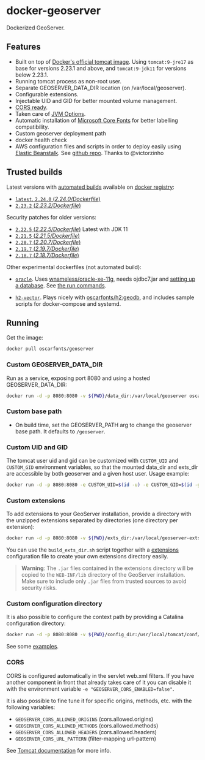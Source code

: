 # docker-geoserver

Dockerized GeoServer.

## Features

* Built on top of [Docker's official tomcat image](https://hub.docker.com/_/tomcat/). Using `tomcat:9-jre17` as base for versions 2.23.1 and above, and `tomcat:9-jdk11` for versions below 2.23.1.
* Running tomcat process as non-root user.
* Separate GEOSERVER_DATA_DIR location (on /var/local/geoserver).
* Configurable extensions.
* Injectable UID and GID for better mounted volume management.
* [CORS ready](http://enable-cors.org/server_tomcat.html).
* Taken care of [JVM Options](http://docs.geoserver.org/latest/en/user/production/container.html).
* Automatic installation of [Microsoft Core Fonts](http://www.microsoft.com/typography/fonts/web.aspx) for better labelling compatibility.
* Custom geoserver deployment path
* docker health check
* AWS configuration files and scripts in order to deploy easily using [Elastic Beanstalk](https://aws.amazon.com/documentation/elastic-beanstalk/). See [github repo](https://github.com/oscarfonts/docker-geoserver/blob/master/aws/README.md). Thanks to @victorzinho

## Trusted builds

Latest versions with [automated builds](https://hub.docker.com/r/oscarfonts/geoserver/) available on [docker registry](https://registry.hub.docker.com/):

* [`latest`, `2.24.0` (*2.24.0/Dockerfile*)](https://github.com/oscarfonts/docker-geoserver/blob/master/2.24.0/Dockerfile)
* [`2.23.2` (*2.23.2/Dockerfile*)](https://github.com/oscarfonts/docker-geoserver/blob/master/2.23.2/Dockerfile)

Security patches for older versions:

* [`2.22.5` (*2.22.5/Dockerfile*)](https://github.com/oscarfonts/docker-geoserver/blob/master/2.22.5/Dockerfile) Latest with JDK 11
* [`2.21.5` (*2.21.5/Dockerfile*)](https://github.com/oscarfonts/docker-geoserver/blob/master/2.21.5/Dockerfile)
* [`2.20.7` (*2.20.7/Dockerfile*)](https://github.com/oscarfonts/docker-geoserver/blob/master/2.20.7/Dockerfile)
* [`2.19.7` (*2.19.7/Dockerfile*)](https://github.com/oscarfonts/docker-geoserver/blob/master/2.19.7/Dockerfile)
* [`2.18.7` (*2.18.7/Dockerfile*)](https://github.com/oscarfonts/docker-geoserver/blob/master/2.18.7/Dockerfile)

Other experimental dockerfiles (not automated build):

* [`oracle`](https://github.com/oscarfonts/docker-geoserver/blob/master/oracle/Dockerfile). Uses [wnameless/oracle-xe-11g](https://hub.docker.com/r/wnameless/oracle-xe-11g/), needs ojdbc7.jar and [setting up a database](https://github.com/oscarfonts/docker-geoserver/blob/master/oracle/setup.sql). See [the run commands](https://github.com/oscarfonts/docker-geoserver/blob/master/oracle/run.sh).

* [`h2-vector`](https://github.com/oscarfonts/docker-geoserver/blob/master/h2-vector/Dockerfile). Plays nicely with [oscarfonts/h2:geodb](https://hub.docker.com/r/oscarfonts/h2/tags/), and includes sample scripts for docker-compose and systemd.

## Running

Get the image:

```bash
docker pull oscarfonts/geoserver
```

### Custom GEOSERVER_DATA_DIR

Run as a service, exposing port 8080 and using a hosted GEOSERVER_DATA_DIR:

```bash
docker run -d -p 8080:8080 -v ${PWD}/data_dir:/var/local/geoserver oscarfonts/geoserver
```

### Custom base path

* On build time, set the GEOSERVER_PATH arg to change the geoserver base path. It defaults to `/geoserver`.


### Custom UID and GID

The tomcat user uid and gid can be customized with `CUSTOM_UID` and `CUSTOM_GID` environment variables, so that the mounted data_dir and exts_dir are accessible by both geoserver and a given host user. Usage example:

```bash
docker run -d -p 8080:8080 -e CUSTOM_UID=$(id -u) -e CUSTOM_GID=$(id -g) oscarfonts/geoserver
```

### Custom extensions

To add extensions to your GeoServer installation, provide a directory with the unzipped extensions separated by directories (one directory per extension):

```bash
docker run -d -p 8080:8080 -v ${PWD}/exts_dir:/var/local/geoserver-exts/ oscarfonts/geoserver
```

You can use the `build_exts_dir.sh` script together with a [extensions](https://github.com/oscarfonts/docker-geoserver/tree/master/extensions) configuration file to create your own extensions directory easily.

> **Warning**: The `.jar` files contained in the extensions directory will be copied to the `WEB-INF/lib` directory of the GeoServer installation. Make sure to include only `.jar` files from trusted sources to avoid security risks.

### Custom configuration directory

It is also possible to configure the context path by providing a Catalina configuration directory:

```bash
docker run -d -p 8080:8080 -v ${PWD}/config_dir:/usr/local/tomcat/conf/Catalina/localhost oscarfonts/geoserver
```

See some [examples](https://github.com/oscarfonts/docker-geoserver/tree/master/2.24.0/conf).

### CORS

CORS is configured automatically in the servlet web.xml filters. If you have another
component in front that already takes care of it you can disable it with the environment variable
`-e "GEOSERVER_CORS_ENABLED=false"`.

It is also possible to fine tune it for specific origins, methods, etc. with the following variables:
- `GEOSERVER_CORS_ALLOWED_ORIGINS` (cors.allowed.origins)
- `GEOSERVER_CORS_ALLOWED_METHODS` (cors.allowed.methods)
- `GEOSERVER_CORS_ALLOWED_HEADERS` (cors.allowed.headers)
- `GEOSERVER_CORS_URL_PATTERN` (filter-mapping url-pattern)

See [Tomcat documentation](https://tomcat.apache.org/tomcat-7.0-doc/config/filter.html#CORS_Filter)
for more info.